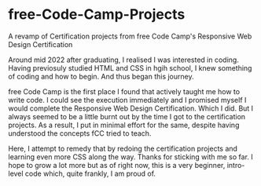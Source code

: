 # free-Code-Camp-Projects
A revamp of Certification projects from free Code Camp's Responsive Web Design Certification

Around mid 2022 after graduating, I realised I was interested in coding. Having previosuly studied HTML and CSS in hgih school, I knew something of coding and how to begin. And thus began this journey. 

free Code Camp is the first place I found that actively taught me how to write code. I could see the execution immediately and I promised myself I would complete the Responsive Web Design Certification. Which I did. But I always seemed to be a little burnt out by the time I got to the certification projects. As a result, I put in minimal effort for the same, despite having understood the concepts fCC tried to teach.

Here, I attempt to remedy that by redoing the certification projects and learning even more CSS along the way. Thanks for sticking with me so far. I hope to grow a lot more but as of right now, this is a very beginner, intro-level code which, quite frankly, I am proud of.

